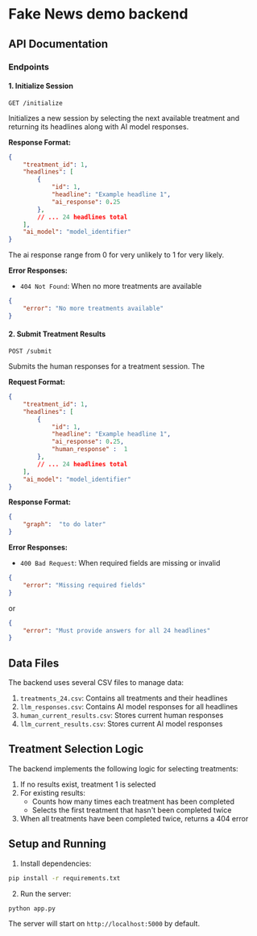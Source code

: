 # Fake News demo backend

## API Documentation

### Endpoints

#### 1. Initialize Session
```http
GET /initialize
```

Initializes a new session by selecting the next available treatment and returning its headlines along with AI model responses.

**Response Format:**
```json
{
    "treatment_id": 1,
    "headlines": [
        {
            "id": 1,
            "headline": "Example headline 1",
            "ai_response": 0.25
        },
        // ... 24 headlines total
    ],
    "ai_model": "model_identifier"
}
```
The ai response range from 0 for very unlikely to 1 for very likely.

**Error Responses:**
- `404 Not Found`: When no more treatments are available
```json
{
    "error": "No more treatments available"
}
```

#### 2. Submit Treatment Results
```http
POST /submit
```

Submits the human responses for a treatment session. The 

**Request Format:**
```json
{
    "treatment_id": 1,
    "headlines": [
        {
            "id": 1,
            "headline": "Example headline 1",
            "ai_response": 0.25,
            "human_response" :  1
        },
        // ... 24 headlines total
    ],
    "ai_model": "model_identifier"
}
```

**Response Format:**
```json
{
    "graph":  "to do later"
}
```

**Error Responses:**
- `400 Bad Request`: When required fields are missing or invalid
```json
{
    "error": "Missing required fields"
}
```
or
```json
{
    "error": "Must provide answers for all 24 headlines"
}
```

## Data Files

The backend uses several CSV files to manage data:

1. `treatments_24.csv`: Contains all treatments and their headlines
2. `llm_responses.csv`: Contains AI model responses for all headlines
3. `human_current_results.csv`: Stores current human responses
4. `llm_current_results.csv`: Stores current AI model responses

## Treatment Selection Logic

The backend implements the following logic for selecting treatments:

1. If no results exist, treatment 1 is selected
2. For existing results:
   - Counts how many times each treatment has been completed
   - Selects the first treatment that hasn't been completed twice
3. When all treatments have been completed twice, returns a 404 error

## Setup and Running

1. Install dependencies:
```bash
pip install -r requirements.txt
```

2. Run the server:
```bash
python app.py
```

The server will start on `http://localhost:5000` by default.
